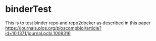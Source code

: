 # binderTest
This is to test binder repo and repo2docker as described in this paper https://journals.plos.org/ploscompbiol/article?id=10.1371/journal.pcbi.1008316
